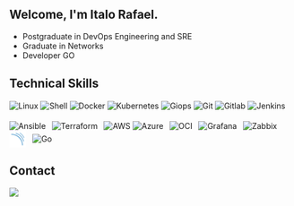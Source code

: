 ## Welcome, I'm Italo Rafael.
- Postgraduate in DevOps Engineering and SRE
- Graduate in Networks<br>
- Developer GO
  
## Technical Skills
  
<div style="display: _block">
  <img align="center" alt="Linux" height="30" width="40" src="https://cdn.jsdelivr.net/gh/devicons/devicon/icons/linux/linux-original.svg" />
  <img align="center" alt="Shell" height="30" width="40" src="https://www.vectorlogo.zone/logos/gnu_bash/gnu_bash-official.svg" />
  <img align="center" alt="Docker" height="30" width="40" src="https://cdn.jsdelivr.net/gh/devicons/devicon/icons/docker/docker-original-wordmark.svg" />
  <img align="center" alt="Kubernetes" height="30" width="40" src="https://cdn.jsdelivr.net/gh/devicons/devicon/icons/kubernetes/kubernetes-plain.svg" />   
  <img align="center" alt="Giops" height="30" width="40" src="https://www.vectorlogo.zone/logos/argoprojio/argoprojio-icon.svg" />       
  <img align="center" alt="Git" height="30" width="40" src="https://www.vectorlogo.zone/logos/git-scm/git-scm-icon.svg"> 
  <img align="center" alt="Gitlab" height="30" width="40" src="https://www.vectorlogo.zone/logos/gitlab/gitlab-tile.svg"/> 
  <img align="center" alt="Jenkins" height="30" width="40" src="https://www.vectorlogo.zone/logos/jenkins/jenkins-icon.svg" /> <br><br>
  <img align="center" alt="Ansible" height="30" width="40" src="https://www.vectorlogo.zone/logos/ansible/ansible-icon.svg"> 
  &ensp;<img align="center" alt="Terraform" height="32" width="30" src="https://www.vectorlogo.zone/logos/terraformio/terraformio-icon.svg">
  &ensp;<img align="center" alt="AWS" height="25" width="25" src="https://www.vectorlogo.zone/logos/amazon_aws/amazon_aws-icon.svg">
 <img align="center" alt="Azure" height="30" width="40" src="https://www.vectorlogo.zone/logos/microsoft_azure/microsoft_azure-icon.svg"/>
  &ensp;<img align="center" alt="OCI" height="25" width="25" src="https://www.vectorlogo.zone/logos/oracle/oracle-icon.svg"/>
  &ensp;<img align="center" alt="Grafana" height="25" width="25" src="https://www.vectorlogo.zone/logos/grafana/grafana-icon.svg"/>
  &ensp;<img align="center" alt="Zabbix" height="25" width="25" src="https://www.vectorlogo.zone/logos/zabbix/zabbix-icon.svg"/>
  &ensp;<img align="center" alt="Sonarqube" height="30" width="30" src="https://github.com/actions/starter-workflows/blob/main/icons/sonarqube.svg"/>
  &ensp;<img align="center" alt="Go" height="32" width="36" src="https://www.vectorlogo.zone/logos/golang/golang-official.svg"/>
</div>

## Contact
<div> 
  <a href="https://www.linkedin.com/in/italorafaeltavares" target="_blank"><img src="https://img.shields.io/badge/-LinkedIn-%230077B5?style=for-the-badge&logo=linkedin&logoColor=white" target="_blank"></a> 
